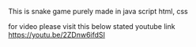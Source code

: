 This is snake game purely made in java script html, css






for video please visit this below stated youtube link
  https://youtu.be/2ZDnw6ifdSI
